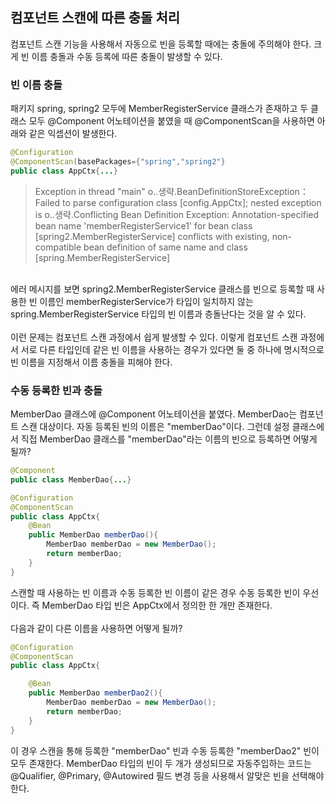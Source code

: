 ## 컴포넌트 스캔에 따른 충돌 처리
컴포넌트 스캔 기능을 사용해서 자동으로 빈을 등록할 때에는 충돌에 주의해야 한다. 크게 빈 이름 충돌과 수동 등록에 따른 충돌이 발생할 수 있다.

### 빈 이름 충돌
패키지 spring, spring2 모두에 MemberRegisterService 클래스가 존재하고 두 클래스 모두 @Component 어노테이션을 붙였을 때 @ComponentScan을 사용하면 아래와 같은 익셉션이 발생한다. 
```java
@Configuration
@ComponentScan(basePackages={"spring","spring2"}
public class AppCtx{...}
```
> Exception in thread "main" o..생략.BeanDefinitionStoreException： Failed to parse configuration class [config.AppCtx]; nested exception is o..생략.Conflicting Bean Definition Exception: Annotation-specified bean name 'memberRegisterService1' for bean class [spring2.MemberRegisterService] conflicts with existing, non-compatible bean definition of same name and class [spring.MemberRegisterService]

<br>
에러 메시지를 보면 spring2.MemberRegisterService 클래스를 빈으로 등록할 때 사용한 빈 이름인 memberRegisterService가 타입이 일치하지 않는 spring.MemberRegisterService 타입의 빈 이름과 층돌난다는 것을 알 수 있다.
<br><br>
이런 문제는 컴포넌트 스캔 과정에서 쉽게 발생할 수 있다. 이렇게 컴포넌트 스캔 과정에서 서로 다른 타입인데 같은 빈 이름을 사용하는 경우가 있다면 둘 중 하나에 명시적으로 빈 이름을 지정해서 이름 충돌을 피해야 한다.

### 수동 등록한 빈과 충돌
MemberDao 클래스에 @Component 어노테이션을 붙였다. MemberDao는 컴포넌트 스캔 대상이다. 자동 등록된 빈의 이름은 "memberDao"이다. 그런데 설정 클래스에서 직접 MemberDao 클래스를 "memberDao"라는 이름의 빈으로 등록하면 어떻게 될까?
```java
@Component
public class MemberDao{...}

@Configuration
@ComponentScan
public class AppCtx{
	@Bean
    public MemberDao memberDao(){
    	MemberDao memberDao = new MemberDao();
        return memberDao;
    }	
}
```
스캔할 때 사용하는 빈 이름과 수동 등록한 빈 이름이 같은 경우 수동 등록한 빈이 우선이다. 즉 MemberDao 타입 빈은 AppCtx에서 정의한 한 개만 존재한다.
<br><br>
다음과 같이 다른 이름을 사용하면 어떻게 될까?
```java
@Configuration
@ComponentScan
public class AppCtx{

	@Bean
    public MemberDao memberDao2(){
    	MemberDao memberDao = new MemberDao();
        return memberDao;
    }	
}
```
이 경우 스캔을 통해 등록한 "memberDao" 빈과 수동 등록한 "memberDao2" 빈이 모두 존재한다. MemberDao 타입의 빈이 두 개가 생성되므로 자동주입하는 코드는 @Qualifier, @Primary, @Autowired 필드 변경 등을 사용해서 알맞은 빈을 선택해야 한다.
